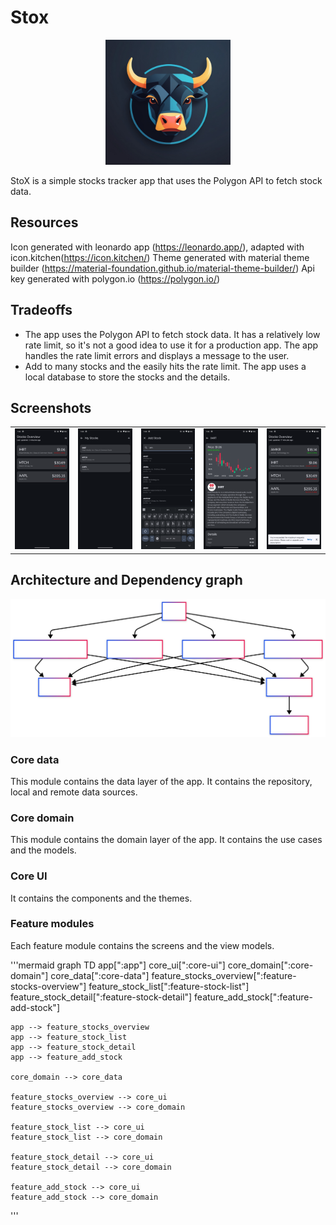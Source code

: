 # Stox
<p align="center">
  <img src="https://github.com/eltonkola/Stox/blob/main/images/play_store_512.png" width="200">
</p>
StoX is a simple stocks tracker app that uses the Polygon API to fetch stock data.


## Resources
Icon generated with leonardo app (https://leonardo.app/), adapted with icon.kitchen(https://icon.kitchen/)
Theme generated with material theme builder (https://material-foundation.github.io/material-theme-builder/)
Api key generated with polygon.io (https://polygon.io/)

## Tradeoffs
- The app uses the Polygon API to fetch stock data. It has a relatively low rate limit, so it's not a good idea to use it for a production app. The app handles the rate limit errors and displays a message to the user.
- Add to many stocks and the easily hits the rate limit. The app uses a local database to store the stocks and the details.


## Screenshots

|                                                                                             |                                                                                             |                                                                                             |                                                                                             |                                                                                             |
| :-------------------------------------------------------------------------------------------: | :-------------------------------------------------------------------------------------------: | :-------------------------------------------------------------------------------------------: | :-------------------------------------------------------------------------------------------: | :-------------------------------------------------------------------------------------------: |
| <img src="https://github.com/eltonkola/Stox/blob/main/images/screenshot_1.png" width="200"> | <img src="https://github.com/eltonkola/Stox/blob/main/images/screenshot_2.png" width="200"> | <img src="https://github.com/eltonkola/Stox/blob/main/images/screenshot_3.png" width="200"> | <img src="https://github.com/eltonkola/Stox/blob/main/images/screenshot_4.png" width="200"> | <img src="https://github.com/eltonkola/Stox/blob/main/images/screenshot_5.png" width="200"> |



## Architecture and Dependency graph
![dependency graph](https://github.com/eltonkola/Stox/blob/main/images/module_graph.svg)

### Core data
This module contains the data layer of the app. It contains the repository, local and remote data sources.

### Core domain
This module contains the domain layer of the app. It contains the use cases and the models.

### Core UI
It contains the components and the themes.

### Feature modules
Each feature module contains the screens and the view models.


'''mermaid
graph TD
    app[":app"]
    core_ui[":core-ui"]
    core_domain[":core-domain"]
    core_data[":core-data"]
    feature_stocks_overview[":feature-stocks-overview"]
    feature_stock_list[":feature-stock-list"]
    feature_stock_detail[":feature-stock-detail"]
    feature_add_stock[":feature-add-stock"]

    app --> feature_stocks_overview
    app --> feature_stock_list
    app --> feature_stock_detail
    app --> feature_add_stock
    
    core_domain --> core_data
    
    feature_stocks_overview --> core_ui
    feature_stocks_overview --> core_domain
    
    feature_stock_list --> core_ui
    feature_stock_list --> core_domain
    
    feature_stock_detail --> core_ui
    feature_stock_detail --> core_domain
    
    feature_add_stock --> core_ui
    feature_add_stock --> core_domain
'''

